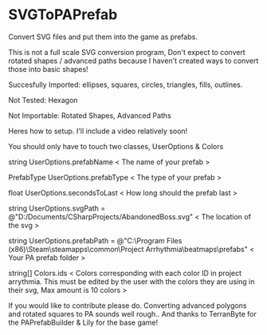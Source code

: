# SVGToPAPrefab
 Convert SVG files and put them into the game as prefabs.
 
 This is not a full scale SVG conversion program, Don't expect to convert rotated shapes / advanced paths because I haven't created ways to convert those into basic shapes!
 
 Succesfully Imported: ellipses, squares, circles, triangles, fills, outlines.
  
  Not Tested: Hexagon
   
   Not Importable: Rotated Shapes, Advanced Paths
 
 Heres how to setup. I'll include a video relatively soon!
 
 You should only have to touch two classes, UserOptions & Colors
 
 string UserOptions.prefabName < The name of your prefab >
 
  PrefabType UserOptions.prefabType < The type of your prefab >
  
   float UserOptions.secondsToLast < How long should the prefab last >
   
string UserOptions.svgPath = @"D:/Documents/CSharpProjects/AbandonedBoss.svg" < The location of the svg >
    
string UserOptions.prefabPath = @"C:\Program Files (x86)\Steam\steamapps\common\Project Arrhythmia\beatmaps\prefabs" < Your PA prefab folder >
    
string[] Colors.ids < Colors corresponding with each color ID in project arrythmia. This must be edited by the user with the colors they are using in their svg, Max amount is 10 colors >

If you would like to contribute please do. Converting advanced polygons and rotated squares to PA sounds well rough..
 And thanks to TerranByte for the PAPrefabBuilder & Lily for the base game!
        
